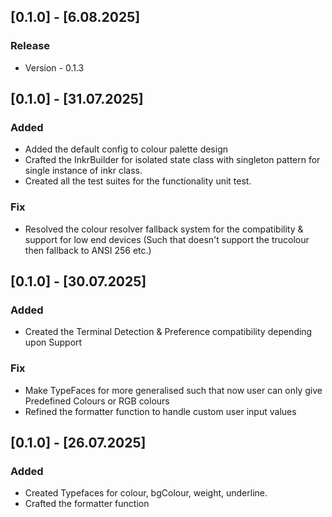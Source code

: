 ## [0.1.0] - [6.08.2025]

### Release

- Version - 0.1.3

## [0.1.0] - [31.07.2025]

### Added

- Added the default config to colour palette design
- Crafted the InkrBuilder for isolated state class with singleton pattern for single instance of inkr class.
- Created all the test suites for the functionality unit test.

### Fix

- Resolved the colour resolver fallback system for the compatibility & support for low end devices (Such that doesn't support the trucolour then fallback to ANSI 256 etc.)

## [0.1.0] - [30.07.2025]

### Added

- Created the Terminal Detection & Preference compatibility depending upon Support

### Fix

- Make TypeFaces for more generalised such that now user can only give Predefined Colours or RGB colours
- Refined the formatter function to handle custom user input values

## [0.1.0] - [26.07.2025]

### Added

- Created Typefaces for colour, bgColour, weight, underline.
- Crafted the formatter function
